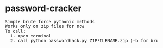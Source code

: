 # password-cracker

<pre>
Simple brute force pythonic methods  
Works only on zip files for now 
To call: 
  1. open terminal
  2. call python passwordhack.py ZIPFILENAME.zip (-b for bruteforce, -d for a dictionary attack) use m=[shortest possible password length, up to but not including longest possible password length]
